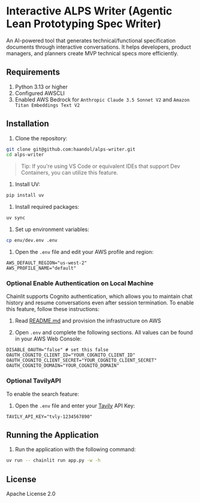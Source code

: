 # Interactive ALPS Writer (Agentic Lean Prototyping Spec Writer)

An AI-powered tool that generates technical/functional specification documents through interactive conversations. It helps developers, product managers, and planners create MVP technical specs more efficiently.

## Requirements

1. Python 3.13 or higher
2. Configured AWSCLI
3. Enabled AWS Bedrock for `Anthropic Claude 3.5 Sonnet V2` and `Amazon Titan Embeddings Text V2`

## Installation

1. Clone the repository:

```bash
git clone git@github.com:haandol/alps-writer.git
cd alps-writer
```

> Tip: If you're using VS Code or equivalent IDEs that support Dev Containers, you can utilize this feature.

1. Install UV:

```bash
pip install uv
```

1. Install required packages:

```bash
uv sync
```

1. Set up environment variables:

```bash
cp env/dev.env .env
```

1. Open the `.env` file and edit your AWS profile and region:

```env
AWS_DEFAULT_REGION="us-west-2"
AWS_PROFILE_NAME="default"
```

### **Optional** Enable Authentication on Local Machine

Chainlit supports Cognito authentication, which allows you to maintain chat history and resume conversations even after session termination. To enable this feature, follow these instructions:

1. Read [README.md](../infra/README.md) and provision the infrastructure on AWS

2. Open `.env` and complete the following sections. All values can be found in your AWS Web Console:
```env
DISABLE_OAUTH="false" # set this false
OAUTH_COGNITO_CLIENT_ID="YOUR_COGNITO_CLIENT_ID"
OAUTH_COGNITO_CLIENT_SECRET="YOUR_COGNITO_CLIENT_SECRET"
OAUTH_COGNITO_DOMAIN="YOUR_COGNITO_DOMAIN"
```

### **Optional** TavilyAPI

To enable the search feature:

1. Open the `.env` file and enter your [Tavily](https://tavily.com) API Key:

```env
TAVILY_API_KEY="tvly-1234567890"
```

## Running the Application

1. Run the application with the following command:

```bash
uv run -- chainlit run app.py -w -h
```

## License

Apache License 2.0
